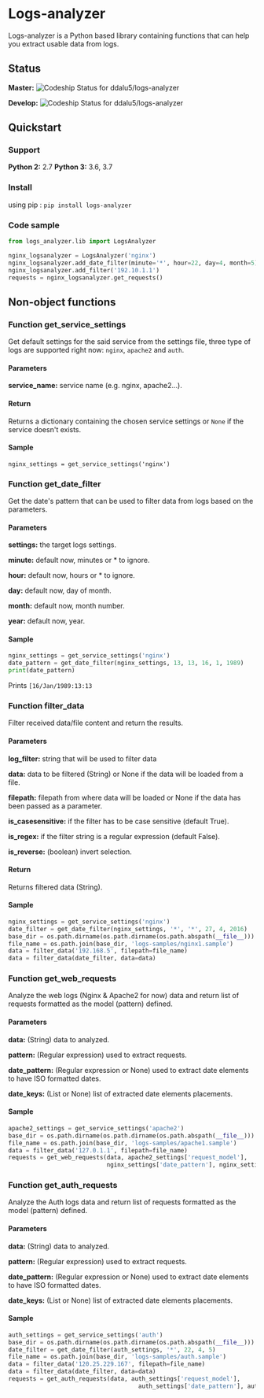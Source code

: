# Logs-analyzer

Logs-analyzer is a Python based library containing functions that can help you extract usable data from logs.

## Status

**Master:** ![Codeship Status for ddalu5/logs-analyzer](https://codeship.com/projects/b12161a0-f65e-0133-0e7a-7e18ff1a37b8/status?branch=master)

**Develop:** ![Codeship Status for ddalu5/logs-analyzer](https://codeship.com/projects/b12161a0-f65e-0133-0e7a-7e18ff1a37b8/status?branch=develop)

## Quickstart

### Support
**Python 2:** 2.7
**Python 3:** 3.6, 3.7

### Install
using pip : `pip install logs-analyzer`

### Code sample
```python
from logs_analyzer.lib import LogsAnalyzer

nginx_logsanalyzer = LogsAnalyzer('nginx')
nginx_logsanalyzer.add_date_filter(minute='*', hour=22, day=4, month=5)
nginx_logsanalyzer.add_filter('192.10.1.1')
requests = nginx_logsanalyzer.get_requests()

```

## Non-object functions

### Function get_service_settings
Get default settings for the said service from the settings file, three type
of logs are supported right now: `nginx`, `apache2` and `auth`.
#### Parameters
**service_name:** service name  (e.g. nginx, apache2...).
#### Return
Returns a dictionary containing the chosen service settings or `None` if the
service doesn't exists.
#### Sample
`nginx_settings = get_service_settings('nginx')`

### Function get_date_filter
Get the date's pattern that can be used to filter data from
logs based on the parameters.
#### Parameters
**settings:** the target logs settings.

**minute:** default now, minutes or * to ignore.

**hour:** default now, hours or * to ignore.

**day:** default now, day of month.

**month:** default now, month number.

**year:** default now, year.

#### Sample
```python
nginx_settings = get_service_settings('nginx')
date_pattern = get_date_filter(nginx_settings, 13, 13, 16, 1, 1989)
print(date_pattern)
```
Prints `[16/Jan/1989:13:13`

### Function filter_data
Filter received data/file content and return the results.
#### Parameters
**log_filter:** string that will be used to filter data

**data:** data to be filtered (String) or None if the data will
be loaded from a file.

**filepath:** filepath from where data will be loaded or None if
the data has been passed as a parameter.

**is_casesensitive:** if the filter has to be case sensitive
(default True).

**is_regex:** if the filter string is a regular expression
(default False).

**is_reverse:** (boolean) invert selection.
#### Return
Returns filtered data (String).
#### Sample
```python
nginx_settings = get_service_settings('nginx')
date_filter = get_date_filter(nginx_settings, '*', '*', 27, 4, 2016)
base_dir = os.path.dirname(os.path.dirname(os.path.abspath(__file__)))
file_name = os.path.join(base_dir, 'logs-samples/nginx1.sample')
data = filter_data('192.168.5', filepath=file_name)
data = filter_data(date_filter, data=data)
```

### Function get_web_requests
Analyze the web logs (Nginx & Apache2 for now) data and return list of requests
formatted as the model (pattern) defined.
#### Parameters
**data:** (String) data to analyzed.

**pattern:** (Regular expression) used to extract requests.

**date_pattern:** (Regular expression or None) used to extract date elements
to have ISO formatted dates.

**date_keys:** (List or None) list of extracted date elements placements.
#### Sample
```python
apache2_settings = get_service_settings('apache2')
base_dir = os.path.dirname(os.path.dirname(os.path.abspath(__file__)))
file_name = os.path.join(base_dir, 'logs-samples/apache1.sample')
data = filter_data('127.0.1.1', filepath=file_name)
requests = get_web_requests(data, apache2_settings['request_model'],
                            nginx_settings['date_pattern'], nginx_settings['date_keys'])
```

### Function get_auth_requests
Analyze the Auth logs data and return list of requests
formatted as the model (pattern) defined.
#### Parameters
**data:** (String) data to analyzed.

**pattern:** (Regular expression) used to extract requests.

**date_pattern:** (Regular expression or None) used to extract date elements
to have ISO formatted dates.

**date_keys:** (List or None) list of extracted date elements placements.
#### Sample
```python
auth_settings = get_service_settings('auth')
base_dir = os.path.dirname(os.path.dirname(os.path.abspath(__file__)))
date_filter = get_date_filter(auth_settings, '*', 22, 4, 5)
file_name = os.path.join(base_dir, 'logs-samples/auth.sample')
data = filter_data('120.25.229.167', filepath=file_name)
data = filter_data(date_filter, data=data)
requests = get_auth_requests(data, auth_settings['request_model'],
                                     auth_settings['date_pattern'], auth_settings['date_keys'])
```